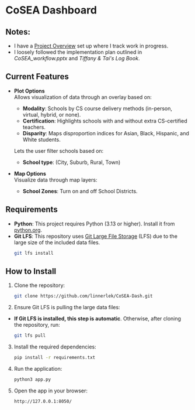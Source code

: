 # CoSEA Dashboard

## **Notes**:
- I have a [Project Overview](https://github.com/users/linnerlek/projects/4) set up where I track work in progress.
- I loosely followed the implementation plan outlined in *CoSEA_workflow.pptx* and *Tiffany & Tai's Log Book*.

## Current Features
- **Plot Options**  
  Allows visualization of data through an overlay based on:
  - **Modality**: Schools by CS course delivery methods (in-person, virtual, hybrid, or none).
  - **Certification**: Highlights schools with and without extra CS-certified teachers.
  - **Disparity**: Maps disproportion indices for Asian, Black, Hispanic, and White students.
  
  Lets the user filter schools based on:
  - **School type**: (City, Suburb, Rural, Town)
- **Map Options**  
  Visualize data through map layers:
  - **School Zones**: Turn on and off School Districts.

## Requirements
- **Python**: This project requires Python (3.13 or higher). Install it from [python.org](https://www.python.org/downloads/).
- **Git LFS**: This repository uses [Git Large File Storage](https://git-lfs.com/) (LFS) due to the large size of the included data files.
  ```bash
  git lfs install
  ```

## How to Install
1. Clone the repository:
    ```bash
    git clone https://github.com/linnerlek/CoSEA-Dash.git
    ```
2. Ensure Git LFS is pulling the large data files:
  - **If Git LFS is installed, this step is automatic**. Otherwise, after cloning the repository, run:
    ```bash
    git lfs pull
    ```
3. Install the required dependencies:
    ```bash
    pip install -r requirements.txt
    ```
4. Run the application:
    ```bash
    python3 app.py
    ```

5. Open the app in your browser:
    ```bash
    http://127.0.0.1:8050/
    ```
